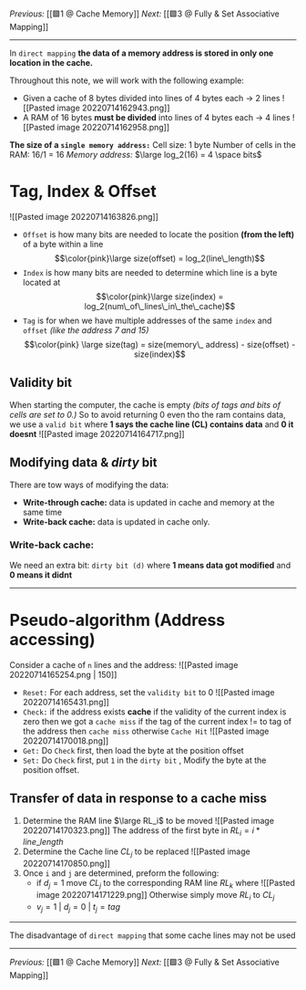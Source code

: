 _Previous:_ [[🟩1 @ Cache Memory]]
_Next:_ [[🟩3 @ Fully & Set Associative Mapping]]

---

In `direct mapping` **the data of a memory address is stored in only one location in the cache.**

Throughout this note, we will work with the following example: 
- Given a cache of 8 bytes divided into lines of 4 bytes each -> 2 lines
	![[Pasted image 20220714162943.png]]
- A RAM of 16 bytes **must be divided** into lines of 4 bytes each -> 4 lines
![[Pasted image 20220714162958.png]]

**The size of a `single memory address:`**
Cell size: 1 byte
Number of cells in the RAM: 16/1 = 16
*Memory address:* $\large log_2(16) = 4 \space bits$

# Tag, Index & Offset
![[Pasted image 20220714163826.png]]

- `Offset` is how many bits are needed to locate the position **(from the left)** of a byte within a line
$$\color{pink}\large size(offset) = log_2(line\_length)$$
- `Index` is how many bits are needed to determine which line is a byte located at
$$\color{pink}\large size(index) = log_2(num\_of\_lines\_in\_the\_cache)$$
- `Tag` is for when we have multiple addresses of the same `index` and `offset` _(like the address 7 and 15)_
$$\color{pink} \large size(tag) = size(memory\_ address) - size(offset) - size(index)$$
## Validity bit
When starting the computer, the cache is empty *(bits of tags and bits of cells are set to 0.)*
So to avoid returning 0 even tho the ram contains data, we use a `valid bit` where  **1 says the cache line (CL) contains data** and **0 it doesnt**
 ![[Pasted image 20220714164717.png]]

## Modifying data & _dirty_ bit
There are tow ways of modifying the data:
- **Write-through cache:** data is updated in cache and memory at the same time
- **Write-back cache:** data is updated in cache only.

### Write-back cache:
We need an extra bit: `dirty bit (d)` where **1 means data got modified** and **0 means it didnt**

---

# Pseudo-algorithm (Address accessing)
Consider a cache of `n` lines and the address: 
![[Pasted image 20220714165254.png | 150]]

- `Reset:`
For each address, set the `validity bit` to 0
![[Pasted image 20220714165431.png]]
- `Check:` if the address exists **cache**
if the validity of the current index is zero then we got a `cache miss`
if the tag of the current index != to tag of the address then `cache miss`
otherwise `Cache Hit`
![[Pasted image 20220714170018.png]]
- `Get:`
Do `Check` first, then load the byte at the position offset
- `Set:`
Do `Check` first, put `1` in the `dirty bit` , Modify the byte at the position offset.

## Transfer of data in response to a cache miss
1. Determine the RAM line $\large RL_i$ to be moved
	![[Pasted image 20220714170323.png]]
The address of the first byte in $RL_i = i*line\_length$ 
2. Determine the Cache line $CL_j$ to be replaced
![[Pasted image 20220714170850.png]]
3. Once `i` and `j` are determined, preform the following:
	- if $d_j =1$ move $CL_j$ to the corresponding RAM line $RL_k$ where 
	![[Pasted image 20220714171229.png]]
	Otherwise simply move $RL_i$ to $CL_j$
	- $v_j = 1$  |  $d_j = 0$ | $t_j = tag$

--- 

The disadvantage of `direct mapping` that some cache lines may not be used

---

_Previous:_ [[🟩1 @ Cache Memory]]
_Next:_ [[🟩3 @ Fully & Set Associative Mapping]]